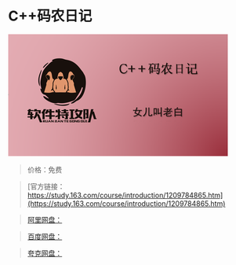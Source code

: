 # C++码农日记

![img](../../../assets/study163/free/dbad6a5b43e44fa4a76d4e44de197b2d.png)

> 价格：免费

> [官方链接：https://study.163.com/course/introduction/1209784865.htm](https://study.163.com/course/introduction/1209784865.htm)

> [阿里网盘：]()

> [百度网盘：]()

> [夸克网盘：]()
